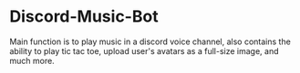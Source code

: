 # Discord-Music-Bot
Main function is to play music in a discord voice channel, also contains the ability to play tic tac toe, upload user's avatars as a full-size image, and much more.
